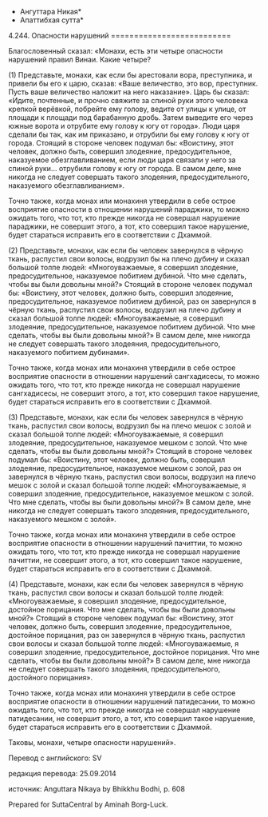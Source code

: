 * Ангуттара Никая*
* Апаттибхая сутта*

4\.244\. Опасности нарушений
\=\=\=\=\=\=\=\=\=\=\=\=\=\=\=\=\=\=\=\=\=\=\=\=\=\=

Благословенный сказал: «Монахи, есть эти четыре опасности нарушений правил Винаи\. Какие четыре?

\(1\) Представьте, монахи, как если бы арестовали вора, преступника, и привели бы его к царю, сказав: «Ваше величество, это вор, преступник\. Пусть ваше величество наложит на него наказание»\. Царь бы сказал: «Идите, почтенные, и прочно свяжите за спиной руки этого человека крепкой верёвкой, побрейте ему голову, ведите от улицы к улице, от площади к площади под барабанную дробь\. Затем выведите его через южные ворота и отрубите ему голову к югу от города»\. Люди царя сделали бы так, как им приказано, и отрубили бы ему голову к югу от города\. Стоящий в стороне человек подумал бы: «Воистину, этот человек, должно быть, совершил злодеяние, предосудительное, наказуемое обезглавливанием, если люди царя связали у него за спиной руки… отрубили голову к югу от города\. В самом деле, мне никогда не следует совершать такого злодеяния, предосудительного, наказуемого обезглавливанием»\.

Точно также, когда монах или монахиня утвердили в себе острое восприятие опасности в отношении нарушений параджики, то можно ожидать того, что тот, кто прежде никогда не совершал нарушение параджики, не совершит этого, а тот, кто совершил такое нарушение, будет стараться исправить его в соответствии с Дхаммой\.

\(2\) Представьте, монахи, как если бы человек завернулся в чёрную ткань, распустил свои волосы, водрузил бы на плечо дубину и сказал большой толпе людей: «Многоуважаемые, я совершил злодеяние, предосудительное, наказуемое побитием дубиной\. Что мне сделать, чтобы вы были довольны мной?» Стоящий в стороне человек подумал бы: «Воистину, этот человек, должно быть, совершил злодеяние, предосудительное, наказуемое побитием дубиной, раз он завернулся в чёрную ткань, распустил свои волосы, водрузил на плечо дубину и сказал большой толпе людей: «Многоуважаемые, я совершил злодеяние, предосудительное, наказуемое побитием дубиной\. Что мне сделать, чтобы вы были довольны мной?» В самом деле, мне никогда не следует совершать такого злодеяния, предосудительного, наказуемого побитием дубинами»\.

Точно также, когда монах или монахиня утвердили в себе острое восприятие опасности в отношении нарушений сангхадисесы, то можно ожидать того, что тот, кто прежде никогда не совершал нарушение сангхадисесы, не совершит этого, а тот, кто совершил такое нарушение, будет стараться исправить его в соответствии с Дхаммой\.

\(3\) Представьте, монахи, как если бы человек завернулся в чёрную ткань, распустил свои волосы, водрузил бы на плечо мешок с золой и сказал большой толпе людей: «Многоуважаемые, я совершил злодеяние, предосудительное, наказуемое мешком с золой\. Что мне сделать, чтобы вы были довольны мной?» Стоящий в стороне человек подумал бы: «Воистину, этот человек, должно быть, совершил злодеяние, предосудительное, наказуемое мешком с золой, раз он завернулся в чёрную ткань, распустил свои волосы, водрузил на плечо мешок с золой и сказал большой толпе людей: «Многоуважаемые, я совершил злодеяние, предосудительное, наказуемое мешком с золой\. Что мне сделать, чтобы вы были довольны мной?» В самом деле, мне никогда не следует совершать такого злодеяния, предосудительного, наказуемого мешком с золой»\.

Точно также, когда монах или монахиня утвердили в себе острое восприятие опасности в отношении нарушений пачиттии, то можно ожидать того, что тот, кто прежде никогда не совершал нарушение пачиттии, не совершит этого, а тот, кто совершил такое нарушение, будет стараться исправить его в соответствии с Дхаммой\.

\(4\) Представьте, монахи, как если бы человек завернулся в чёрную ткань, распустил свои волосы и сказал большой толпе людей: «Многоуважаемые, я совершил злодеяние, предосудительное, достойное порицания\. Что мне сделать, чтобы вы были довольны мной?» Стоящий в стороне человек подумал бы: «Воистину, этот человек, должно быть, совершил злодеяние, предосудительное, достойное порицания, раз он завернулся в чёрную ткань, распустил свои волосы и сказал большой толпе людей: «Многоуважаемые, я совершил злодеяние, предосудительное, достойное порицания\. Что мне сделать, чтобы вы были довольны мной?» В самом деле, мне никогда не следует совершать такого злодеяния, предосудительного, достойного порицания»\.

Точно также, когда монах или монахиня утвердили в себе острое восприятие опасности в отношении нарушений патидесании, то можно ожидать того, что тот, кто прежде никогда не совершал нарушение патидесании, не совершит этого, а тот, кто совершил такое нарушение, будет стараться исправить его в соответствии с Дхаммой\.

Таковы, монахи, четыре опасности нарушений»\.

Перевод с английского: SV

редакция перевода: 25\.09\.2014

источник: Anguttara Nikaya by Bhikkhu Bodhi, p\. 608

Prepared for SuttaCentral by Aminah Borg\-Luck\.